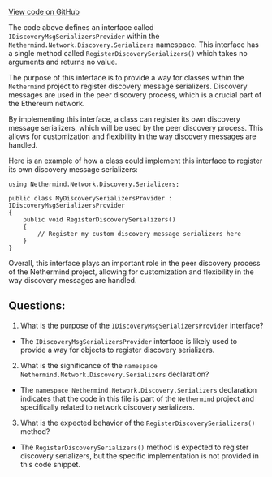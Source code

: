 [View code on GitHub](https://github.com/nethermindeth/nethermind/Nethermind.Network.Discovery/Serializers/IDiscoveryMsgSerializersProvider.cs)

The code above defines an interface called `IDiscoveryMsgSerializersProvider` within the `Nethermind.Network.Discovery.Serializers` namespace. This interface has a single method called `RegisterDiscoverySerializers()` which takes no arguments and returns no value. 

The purpose of this interface is to provide a way for classes within the `Nethermind` project to register discovery message serializers. Discovery messages are used in the peer discovery process, which is a crucial part of the Ethereum network. 

By implementing this interface, a class can register its own discovery message serializers, which will be used by the peer discovery process. This allows for customization and flexibility in the way discovery messages are handled. 

Here is an example of how a class could implement this interface to register its own discovery message serializers:

```
using Nethermind.Network.Discovery.Serializers;

public class MyDiscoverySerializersProvider : IDiscoveryMsgSerializersProvider
{
    public void RegisterDiscoverySerializers()
    {
        // Register my custom discovery message serializers here
    }
}
```

Overall, this interface plays an important role in the peer discovery process of the Nethermind project, allowing for customization and flexibility in the way discovery messages are handled.
## Questions: 
 1. What is the purpose of the `IDiscoveryMsgSerializersProvider` interface?
- The `IDiscoveryMsgSerializersProvider` interface is likely used to provide a way for objects to register discovery serializers.

2. What is the significance of the `namespace Nethermind.Network.Discovery.Serializers` declaration?
- The `namespace Nethermind.Network.Discovery.Serializers` declaration indicates that the code in this file is part of the `Nethermind` project and specifically related to network discovery serializers.

3. What is the expected behavior of the `RegisterDiscoverySerializers()` method?
- The `RegisterDiscoverySerializers()` method is expected to register discovery serializers, but the specific implementation is not provided in this code snippet.